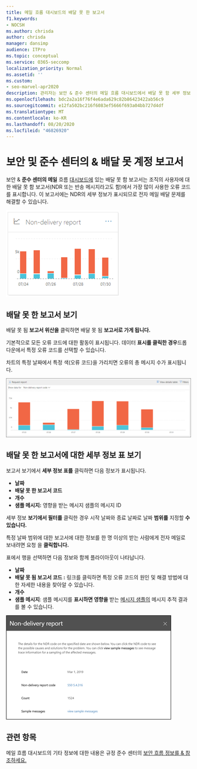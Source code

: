 ```yaml
---
title: 메일 흐름 대시보드의 배달 못 한 보고서
f1.keywords:
- NOCSH
ms.author: chrisda
author: chrisda
manager: dansimp
audience: ITPro
ms.topic: conceptual
ms.service: O365-seccomp
localization_priority: Normal
ms.assetid: ''
ms.custom:
- seo-marvel-apr2020
description: 관리자는 보안 & 준수 센터의 메일 흐름 대시보드에서 배달 못 함 세부 정보 보고서를 사용하여 조직의 보낸 사람이 전송하는 배달 못 함 보고서(NDR 또는 반송 메시지라고도 함)에서 가장 자주 발생하는 오류 코드를 모니터링하는 방법에 대해 학습할 수 있습니다.
ms.openlocfilehash: bdc2a2a16f76f4e6ada629c82b86423422ab56c9
ms.sourcegitcommit: e12fa502bc216f6083ef5666f693a04bb727d4df
ms.translationtype: MT
ms.contentlocale: ko-KR
ms.lasthandoff: 08/20/2020
ms.locfileid: "46826920"
---
```

# <a name="non-delivery-report-in-the-security--compliance-center"></a>보안 및 준수 센터의 & 배달 못 계정 보고서

보안 & **준수 센터의 메일** 흐름 [대시보드에](mail-flow-insights-v2.md) 있는 배달 못 함 보고서는 조직의 사용자에 대한 배달 못 함 보고서(NDR 또는 반송 메시지라고도 함)에서 가장 많이 사용한 오류 코드를 표시합니다. 이 보고서에는 NDR의 세부 정보가 표시되므로 전자 메일 배달 문제를 해결할 수 있습니다.

![보안 메시지 웹 서비스의 보안 흐름 대시보드에 있는 배달 못 & 위과](../../media/mfi-non-delivery-report-widget.png)

## <a name="report-view-for-the-non-delivery-report"></a>배달 못 한 보고서 보기

배달 못 됨 **보고서 위산을** 클릭하면 배달 못 됨 **보고서로 가게 됩니다.**

기본적으로 모든 오류 코드에 대한 활동이 표시됩니다. 데이터 **표시를 클릭한 경우**드롭다운에서 특정 오류 코드를 선택할 수 있습니다.

차트의 특정 날짜에서 특정 색(오류 코드)을 가리치면 오류의 총 메시지 수가 표시됩니다.

![비허용 도메인 보고서의 보고서 보기](../../media/mfi-non-delivery-report-overview-view.png)

## <a name="details-table-view-for-the-non-delivery-report"></a>배달 못 한 보고서에 대한 세부 정보 표 보기

보고서 보기에서 **세부 정보 표를** 클릭하면 다음 정보가 표시됩니다.

- **날짜**
- **배달 못 한 보고서 코드**
- **개수**
- **샘플 메시지:** 영향을 받는 메시지 샘플의 메시지 ID

세부 정보 **보기에서 필터를** 클릭한 경우 시작 날짜와 종료 날짜로 날짜 **범위를** 지정할 **수 있습니다.**

특정 날짜 범위에 대한 보고서에 대한 정보를 한 명 이상의 받는 사람에게 전자 메일로 보내려면 요청 을 **클릭합니다.**

표에서 행을 선택하면 다음 정보와 함께 플라이아웃이 나타납니다.

- **날짜**
- **배달 못 됨 보고서 코드 :** 링크를 클릭하면 특정 오류 코드의 원인 및 해결 방법에 대한 자세한 내용을 찾아알 수 있습니다.
- **개수**
- **샘플 메시지**: 샘플 메시지를 **표시하면 영향을** 받는 [메시지 샘플의](message-trace-scc.md) 메시지 추적 결과를 볼 수 있습니다.

![배달 못 한 보고서의 세부 정보 테이블 보기에서 행을 선택한 후 세부 정보 플라이아웃](../../media/mfi-non-delivery-report-details-flyout.png)

## <a name="related-topics"></a>관련 항목

메일 흐름 대시보드의 기타 정보에 대한 내용은 규정 준수 센터의 [보안 흐름 정보를 & 참조하세요.](mail-flow-insights-v2.md)
